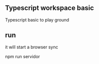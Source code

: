 ## Typescript workspace basic

Typescript basic to play ground

## run

it will start a browser sync

npm run servidor